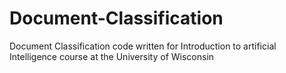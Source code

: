 # Document-Classification
Document Classification code written for Introduction to artificial Intelligence course at the University of Wisconsin
